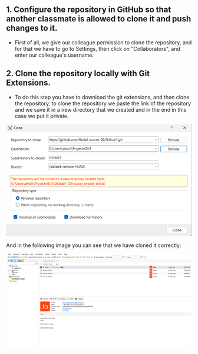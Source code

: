 ## 1. Configure the repository in GitHub so that another classmate is allowed to clone it and push changes to it.

* First of all, we give our colleague permission to clone the repository, and for that we have to go to Settings, then click on "Collaborators", and enter our colleague's username.

## 2. Clone the repository locally with Git Extensions.

* To do this step you have to download the git extensions, and then clone the repository, to clone the repository we paste the link of the repository and we save it in a new directory that we created and in the end in this case we put it private.

![Alt text](image-2.png)

And in the following image you can see that we have cloned it correctly:

![Alt text](image-3.png)

 

